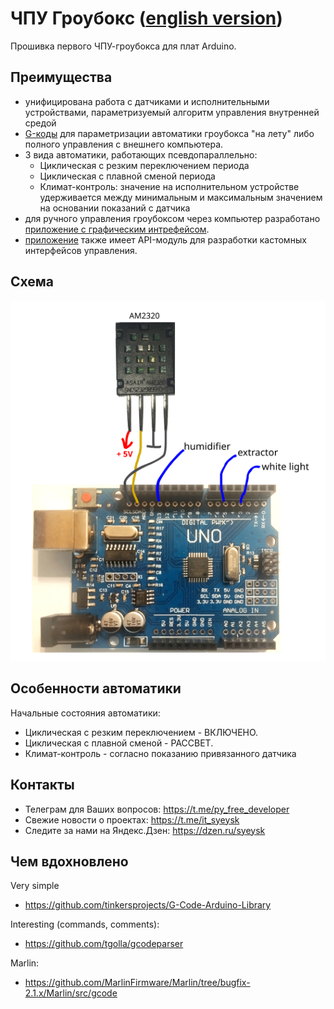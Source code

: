 # ЧПУ Гроубокс ([english version](README.md))

Прошивка первого ЧПУ-гроубокса для плат Arduino.

## Преимущества

- унифицирована работа с датчиками и исполнительными устройствами, параметризуемый алгоритм управления внутренней средой
- [G-коды](GCODE.md) для параметризации автоматики гроубокса "на лету" либо полного управления с внешнего компьютера.
- 3 вида автоматики, работающих псевдопараллельно:
  - Циклическая с резким переключением периода
  - Циклическая с плавной сменой периода
  - Климат-контроль: значение на исполнительном устройстве удерживается между минимальным и максимальным значением на основании показаний с датчика 
- для ручного управления гроубоксом через компьютер разработано [приложение с графическим интрефейсом](https://github.com/syeysk/sy-cnc-growbox-py).
- [приложение](https://github.com/syeysk/sy-cnc-growbox-py) также имеет API-модуль для разработки кастомных интерфейсов управления.

##  Схема

![scheme](scheme.png)

## Особенности автоматики

Начальные состояния автоматики:
- Циклическая с резким переключением - ВКЛЮЧЕНО.
- Циклическая с плавной сменой - РАССВЕТ.
- Климат-контроль - согласно показанию привязанного датчика

## Контакты

- Телеграм для Ваших вопросов: https://t.me/py_free_developer
- Свежие новости о проектах: https://t.me/it_syeysk
- Следите за нами на Яндекс.Дзен: https://dzen.ru/syeysk

## Чем вдохновлено

Very simple
- https://github.com/tinkersprojects/G-Code-Arduino-Library

Interesting (commands, comments):
- https://github.com/tgolla/gcodeparser

Marlin:
- https://github.com/MarlinFirmware/Marlin/tree/bugfix-2.1.x/Marlin/src/gcode
